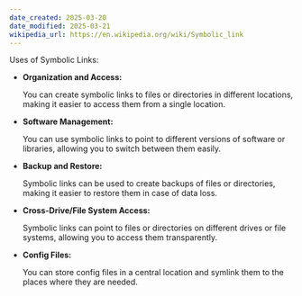 ```yaml
---
date_created: 2025-03-20
date_modified: 2025-03-21
wikipedia_url: https://en.wikipedia.org/wiki/Symbolic_link
---
```



Uses of Symbolic Links:

- **Organization and Access:**
    
    You can create symbolic links to files or directories in different locations, making it easier to access them from a single location. 
    
- **Software Management:**
    
    You can use symbolic links to point to different versions of software or libraries, allowing you to switch between them easily. 
    
- **Backup and Restore:**
    
    Symbolic links can be used to create backups of files or directories, making it easier to restore them in case of data loss. 
    
- **Cross-Drive/File System Access:**
    
    Symbolic links can point to files or directories on different drives or file systems, allowing you to access them transparently. 
    
- **Config Files:**
    
    You can store config files in a central location and symlink them to the places where they are needed.